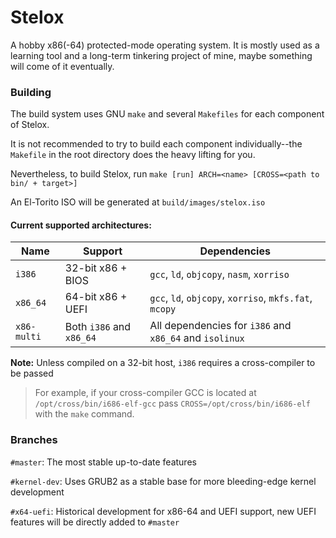 # Stelox
A hobby x86(-64) protected-mode operating system.
It is mostly used as a learning tool and a long-term tinkering project of mine, maybe something will come of it eventually.

### Building
The build system uses GNU `make` and several `Makefiles` for each component of Stelox.

It is not recommended to try to build each component individually--the `Makefile` in the root directory does the heavy lifting for you.

Nevertheless, to build Stelox, run `make [run] ARCH=<name> [CROSS=<path to bin/ + target>]`

An El-Torito ISO will be generated at `build/images/stelox.iso`

#### Current supported architectures:

| Name     | Support              | Dependencies |
|-----------|----------------------|------|
| `i386`      | 32-bit x86 + BIOS        | `gcc`, `ld`, `objcopy`, `nasm`, `xorriso`    |
| `x86_64`    | 64-bit x86 + UEFI        | `gcc`, `ld`, `objcopy`, `xorriso`, `mkfs.fat`, `mcopy`    |
| `x86-multi` | Both `i386` and `x86_64` | All dependencies for `i386` and `x86_64` and `isolinux`   |

**Note:** Unless compiled on a 32-bit host, `i386` requires a cross-compiler to  be passed
> For example, if your cross-compiler GCC is located at `/opt/cross/bin/i686-elf-gcc`
> pass `CROSS=/opt/cross/bin/i686-elf` with the `make` command.

### Branches
`#master`: The most stable up-to-date features

`#kernel-dev`: Uses GRUB2 as a stable base for more bleeding-edge kernel development

`#x64-uefi`: Historical development for x86-64 and UEFI support, new UEFI features will be directly added to `#master`